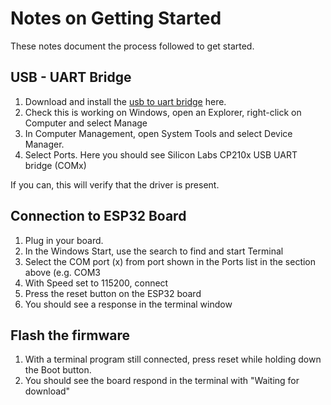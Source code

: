 Notes on Getting Started
=========================

These notes document the process followed to get started.

USB - UART Bridge
------------------

1. Download and install the [usb to uart bridge](https://www.silabs.com/developers/usb-to-uart-bridge-vcp-drivers) here.
1. Check this is working on Windows, open an Explorer, right-click on Computer and select Manage
1. In Computer Management, open System Tools and select Device Manager.
1. Select Ports. Here you should see Silicon Labs CP210x USB UART bridge (COMx)

If you can, this will verify that the driver is present. 

Connection to ESP32 Board
-------------------------

1. Plug in your board.
1. In the Windows Start, use the search to find and start Terminal
1. Select the COM port (x) from port shown in the Ports list in the section above (e.g. COM3
1. With Speed set to 115200, connect
1. Press the reset button on the ESP32 board
1. You should see a response in the terminal window

Flash the firmware
-------------------
1. With a terminal program still connected, press reset while holding down the Boot button.
1. You should see the board respond in the terminal with "Waiting for download"
